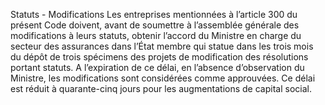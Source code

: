 Statuts - Modifications
Les entreprises mentionnées à l’article 300 du présent Code doivent, avant de soumettre à l’assemblée générale des modifications à leurs statuts, obtenir l’accord du Ministre en charge du secteur des assurances dans l’État membre qui statue dans les trois mois du dépôt de trois spécimens des projets de modification des résolutions portant statuts. A l’expiration de ce délai, en l’absence d’observation du Ministre, les modifications sont considérées comme approuvées. Ce délai est réduit à quarante-cinq jours pour les augmentations de capital social.